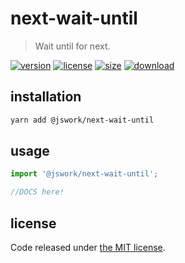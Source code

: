 # next-wait-until
> Wait until for next.

[![version][version-image]][version-url]
[![license][license-image]][license-url]
[![size][size-image]][size-url]
[![download][download-image]][download-url]

## installation
```bash
yarn add @jswork/next-wait-until
```

## usage
```js
import '@jswork/next-wait-until';

//DOCS here!
```

## license
Code released under [the MIT license](https://github.com/afeiship/next-wait-until/blob/master/LICENSE.txt).

[version-image]: https://img.shields.io/npm/v/@jswork/next-wait-until
[version-url]: https://npmjs.org/package/@jswork/next-wait-until

[license-image]: https://img.shields.io/npm/l/@jswork/next-wait-until
[license-url]: https://github.com/afeiship/next-wait-until/blob/master/LICENSE.txt

[size-image]: https://img.shields.io/bundlephobia/minzip/@jswork/next-wait-until
[size-url]: https://github.com/afeiship/next-wait-until/blob/master/dist/next-wait-until.min.js

[download-image]: https://img.shields.io/npm/dm/@jswork/next-wait-until
[download-url]: https://www.npmjs.com/package/@jswork/next-wait-until
